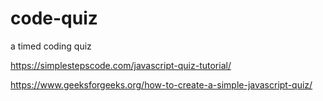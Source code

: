# code-quiz

a timed coding quiz

https://simplestepscode.com/javascript-quiz-tutorial/

https://www.geeksforgeeks.org/how-to-create-a-simple-javascript-quiz/
